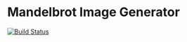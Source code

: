 # Mandelbrot Image Generator
[![Build Status](https://travis-ci.org/matt-keibler/mandelbrot.svg?branch=master)](https://travis-ci.org/matt-keibler/mandelbrot)
